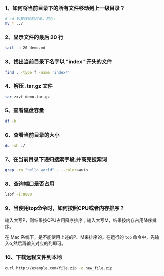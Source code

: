### 1、如何将当前目录下的所有文件移动到上一级目录？

```bash
# cd 到要移动的目录，然后:
mv * ../
```

### 2、显示文件的最后 20 行

```bash
tail -n 20 demo.md
```

### 3、找出当前目录下名字以 "index" 开头的文件

```bash
find . -type f -name 'index*'
```

### 4、解压 .tar.gz 文件

```bash
tar zxvf demo.tar.gz
```

### 5、查看磁盘容量

```bash
df -h
```

### 6、查看当前目录的大小

```bash
du -sh ./
```

### 7、在当前目录下递归搜索字段,并高亮搜索词

```bash
grep -rn "hello world" . --color=auto
```

### 8、查询端口是否占用

```bash
lsof -i:8080
```

### 9、当使用top命令时，如何按照CPU或者内存排序？

输入大写P，则结果按CPU占用降序排序；输入大写M，结果按内存占用降序排序。

在 Mac 系统下，是不能使用上述的P、M来排序的。在运行的 `top` 命令中，先输入o,然后再输入对应的列即可。

### 10、下载远程文件到本地

```bash
curl http://example.com/file.zip -o new_file.zip
```
